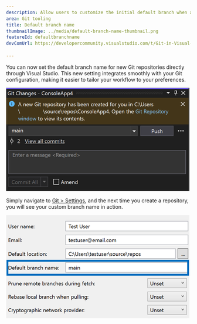 ```yaml
---
description: Allow users to customize the initial default branch when a new git repository is created.
area: Git tooling
title: Default branch name
thumbnailImage: ../media/default-branch-name-thumbnail.png
featureId: defaultbranchname
devComUrl: https://developercommunity.visualstudio.com/t/Git-in-Visual-Studio-2019:-Options-Shoul/1334747

---
```



You can now set the default branch name for new Git repositories directly through Visual Studio. This new setting integrates smoothly with your Git configuration, making it easier to tailor your workflow to your preferences.

![Git changes window after a new repository was created with `main` branch](../media/default-branch-name-thumbnail.png)

Simply navigate to [Git > Settings](vscmd://Team.Git.Settings), and the next time you create a repository, you will see your custom branch name in action.

![Git Settings page with the Default branch name text box](../media/default-branch-name-setting.png)
